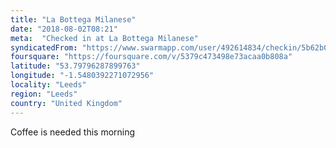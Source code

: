 ```yaml
---
title: "La Bottega Milanese"
date: "2018-08-02T08:21"
meta:  "Checked in at La Bottega Milanese"
syndicatedFrom: "https://www.swarmapp.com/user/492614834/checkin/5b62b0e60d173f002caa3947"
foursquare: "https://foursquare.com/v/5379c473498e73acaa0b808a"
latitude: "53.79796287899763"
longitude: "-1.5480392271072956"
locality: "Leeds"
region: "Leeds"
country: "United Kingdom"
---
```

Coffee is needed this morning
